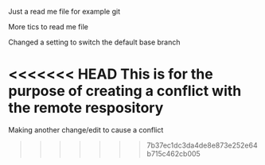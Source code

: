 Just a read me file for example git

More tics to read me file

Changed a setting to switch the default base branch

<<<<<<< HEAD
This is for the purpose of creating a conflict with the remote respository
=======
Making another change/edit to cause a conflict
>>>>>>> 7b37ec1dc3da4de8e873e252e64b715c462cb005
